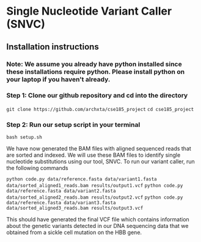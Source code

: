 # Single Nucleotide Variant Caller (SNVC) 

## Installation instructions
### Note: We assume you already have python installed since these installations require python. Please install python on your laptop if you haven't already. 

### Step 1: Clone our github repository and cd into the directory
``` git clone https://github.com/archxta/cse185_project ```
``` cd cse185_project ```

### Step 2: Run our setup script in your terminal
```bash setup.sh```

We have now generated the BAM files with aligned sequenced reads that are sorted and indexed. We will use these BAM files to identify single nucleotide substitutions using our tool, SNVC.  To run our variant caller, run the following commands

```python code.py data/reference.fasta data/variant1.fasta data/sorted_aligned1_reads.bam results/output1.vcf```
```python code.py data/reference.fasta data/variant2.fasta data/sorted_aligned2_reads.bam results/output2.vcf```
```python code.py data/reference.fasta data/variant3.fasta data/sorted_aligned3_reads.bam results/output3.vcf```

This should have generated the final VCF file which contains information about the genetic variants detected in our DNA sequencing data that we obtained from a sickle cell mutation on the HBB gene. 








